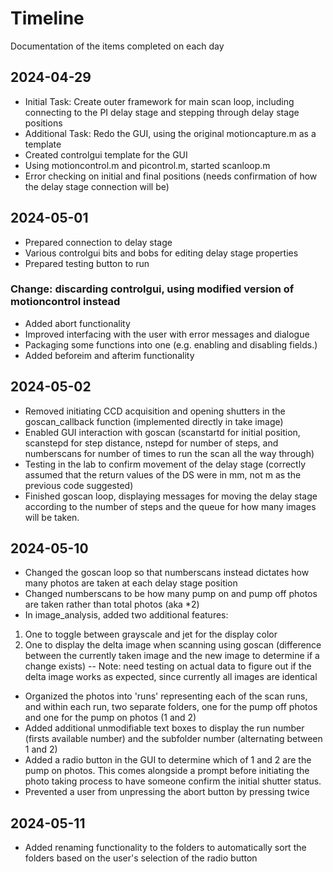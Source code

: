 # Timeline
Documentation of the items completed on each day

## 2024-04-29
- Initial Task: Create outer framework for main scan loop, including connecting to the PI delay stage and stepping through delay stage positions
- Additional Task: Redo the GUI, using the original motioncapture.m as a template
- Created controlgui template for the GUI
- Using motioncontrol.m and picontrol.m, started scanloop.m
- Error checking on initial and final positions (needs confirmation of how the delay stage connection will be)

## 2024-05-01
- Prepared connection to delay stage
- Various controlgui bits and bobs for editing delay stage properties
- Prepared testing button to run
### Change: discarding controlgui, using modified version of motioncontrol instead
- Added abort functionality
- Improved interfacing with the user with error messages and dialogue
- Packaging some functions into one (e.g. enabling and disabling fields.)
- Added beforeim and afterim functionality

## 2024-05-02
- Removed initiating CCD acquisition and opening shutters in the goscan_callback function (implemented directly in take image)
- Enabled GUI interaction with goscan (scanstartd for initial position, scanstepd for step distance, nstepd for number of steps, and numberscans for number of times to run the scan all the way through)
- Testing in the lab to confirm movement of the delay stage (correctly assumed that the return values of the DS were in mm, not m as the previous code suggested)
- Finished goscan loop, displaying messages for moving the delay stage according to the number of steps and the queue for how many images will be taken.

## 2024-05-10
- Changed the goscan loop so that numberscans instead dictates how many photos are taken at each delay stage position
- Changed numberscans to be how many pump on and pump off photos are taken rather than total photos (aka *2)
- In image_analysis, added two additional features:
1. One to toggle between grayscale and jet for the display color
2. One to display the delta image when scanning using goscan (difference between the currently taken image and the new image to determine if a change exists) -- Note: need testing on actual data to figure out if the delta image works as expected, since currently all images are identical
- Organized the photos into 'runs' representing each of the scan runs, and within each run, two separate folders, one for the pump off photos and one for the pump on photos (1 and 2)
- Added additional unmodifiable text boxes to display the run number (firsts available number) and the subfolder number (alternating between 1 and 2)
- Added a radio button in the GUI to determine which of 1 and 2 are the pump on photos. This comes alongside a prompt before initiating the photo taking process to have someone confirm the initial shutter status.
- Prevented a user from unpressing the abort button by pressing twice

## 2024-05-11
- Added renaming functionality to the folders to automatically sort the folders based on the user's selection of the radio button


